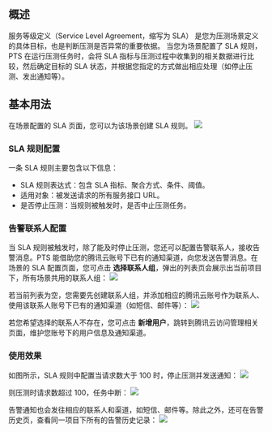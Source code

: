
## 概述

服务等级定义（Service Level Agreement，缩写为 SLA） 是您为压测场景定义的具体目标，也是判断压测是否异常的重要依据。
当您为场景配置了 SLA 规则，PTS 在运行压测任务时，会将 SLA 指标与压测过程中收集到的相关数据进行比较，然后确定目标的 SLA 状态，并根据您指定的方式做出相应处理（如停止压测、发出通知等）。

## 基本用法

在场景配置的 SLA 页面，您可以为该场景创建 SLA 规则。
![](https://qcloudimg.tencent-cloud.cn/raw/651419673561a4949d57c9cdaddc0e59.png)

### SLA 规则配置

一条 SLA 规则主要包含以下信息：

- SLA 规则表达式：包含 SLA 指标、聚合方式、条件、阈值。
- 适用对象：被发送请求的所有服务接口 URL。
- 是否停止压测：当规则被触发时，是否中止压测任务。

### 告警联系人配置

当 SLA 规则被触发时，除了能及时停止压测，您还可以配置告警联系人，接收告警消息。PTS 能借助您的腾讯云账号下已有的通知渠道，向您发送告警消息。在场景的 SLA 配置页面，您可点击 **选择联系人组**，弹出的列表页会展示出当前项目下，所有场景共用的联系人组：
![](https://qcloudimg.tencent-cloud.cn/raw/bee046351e95e2f85ef86608917e22fc.png)

若当前列表为空，您需要先创建联系人组，并添加相应的腾讯云账号作为联系人、使用该联系人账号下已有的通知渠道（如短信、邮件等）：
![](https://qcloudimg.tencent-cloud.cn/raw/6994278aee4fdc8fce7fcffc70ffe739.png)

若您希望选择的联系人不存在，您可点击 **新增用户**，跳转到腾讯云访问管理相关页面，维护您账号下的用户信息及通知渠道。

### 使用效果

如图所示，SLA 规则中配置当请求数大于 100 时，停止压测并发送通知：
![](https://qcloudimg.tencent-cloud.cn/raw/df49bb502d1d0baccae0eeb3fca2f68f.png)

则压测时请求数超过 100，任务中断：
![](https://qcloudimg.tencent-cloud.cn/raw/26e7fdd3287a089e1bff79523c1b9771.png)

告警通知也会发往相应的联系人和渠道，如短信、邮件等。除此之外，还可在告警历史页，查看同一项目下所有的告警历史记录：
![](https://qcloudimg.tencent-cloud.cn/raw/a57b556c4427e7e709e6753735132c22.png)
